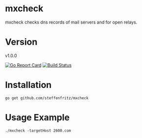 # mxcheck

mxcheck checks dns records of mail servers and for open relays.

# Version

v1.0.0

[![Go Report Card](https://goreportcard.com/badge/github.com/steffenfritz/mxcheck)](https://goreportcard.com/report/github.com/steffenfritz/mxcheck) [![Build Status](https://travis-ci.org/steffenfritz/mxcheck.svg?branch=master)](https://travis-ci.org/steffenfritz/mxcheck)


# Installation

    go get github.com/steffenfritz/mxcheck

# Usage Example

    ./mxcheck -targetHost 2600.com
